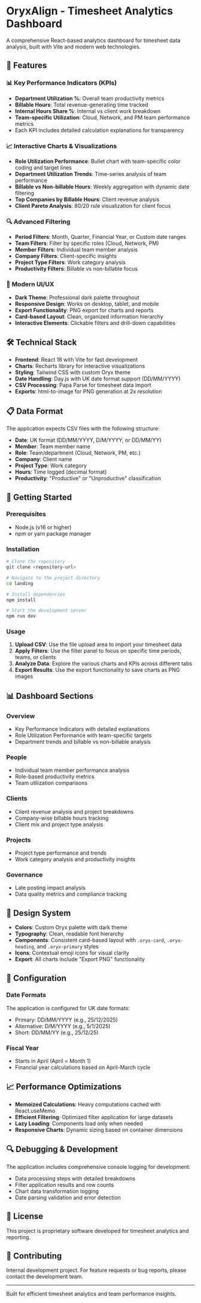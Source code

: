 # OryxAlign - Timesheet Analytics Dashboard

A comprehensive React-based analytics dashboard for timesheet data analysis, built with Vite and modern web technologies.

## 🚀 Features

### 📊 **Key Performance Indicators (KPIs)**
- **Department Utilization %**: Overall team productivity metrics
- **Billable Hours**: Total revenue-generating time tracked
- **Internal Hours Share %**: Internal vs client work breakdown
- **Team-specific Utilization**: Cloud, Network, and PM team performance metrics
- Each KPI includes detailed calculation explanations for transparency

### 📈 **Interactive Charts & Visualizations**
- **Role Utilization Performance**: Bullet chart with team-specific color coding and target lines
- **Department Utilization Trends**: Time-series analysis of team performance
- **Billable vs Non-billable Hours**: Weekly aggregation with dynamic date filtering
- **Top Companies by Billable Hours**: Client revenue analysis
- **Client Pareto Analysis**: 80/20 rule visualization for client focus

### 🔍 **Advanced Filtering**
- **Period Filters**: Month, Quarter, Financial Year, or Custom date ranges
- **Team Filters**: Filter by specific roles (Cloud, Network, PM)
- **Member Filters**: Individual team member analysis
- **Company Filters**: Client-specific insights
- **Project Type Filters**: Work category analysis
- **Productivity Filters**: Billable vs non-billable focus

### 📱 **Modern UI/UX**
- **Dark Theme**: Professional dark palette throughout
- **Responsive Design**: Works on desktop, tablet, and mobile
- **Export Functionality**: PNG export for charts and reports
- **Card-based Layout**: Clean, organized information hierarchy
- **Interactive Elements**: Clickable filters and drill-down capabilities

## 🛠️ **Technical Stack**

- **Frontend**: React 18 with Vite for fast development
- **Charts**: Recharts library for interactive visualizations
- **Styling**: Tailwind CSS with custom Oryx theme
- **Date Handling**: Day.js with UK date format support (DD/MM/YYYY)
- **CSV Processing**: Papa Parse for timesheet data import
- **Exports**: html-to-image for PNG generation at 2x resolution

## 📋 **Data Format**

The application expects CSV files with the following structure:
- **Date**: UK format (DD/MM/YYYY, D/M/YYYY, or DD/MM/YY)
- **Member**: Team member name
- **Role**: Team/department (Cloud, Network, PM, etc.)
- **Company**: Client name
- **Project Type**: Work category
- **Hours**: Time logged (decimal format)
- **Productivity**: "Productive" or "Unproductive" classification

## 🚀 **Getting Started**

### Prerequisites
- Node.js (v16 or higher)
- npm or yarn package manager

### Installation
```bash
# Clone the repository
git clone <repository-url>

# Navigate to the project directory
cd landing

# Install dependencies
npm install

# Start the development server
npm run dev
```

### Usage
1. **Upload CSV**: Use the file upload area to import your timesheet data
2. **Apply Filters**: Use the filter panel to focus on specific time periods, teams, or clients
3. **Analyze Data**: Explore the various charts and KPIs across different tabs
4. **Export Results**: Use the export functionality to save charts as PNG images

## 📊 **Dashboard Sections**

### Overview
- Key Performance Indicators with detailed explanations
- Role Utilization Performance with team-specific targets
- Department trends and billable vs non-billable analysis

### People
- Individual team member performance analysis
- Role-based productivity metrics
- Team utilization comparisons

### Clients
- Client revenue analysis and project breakdowns
- Company-wise billable hours tracking
- Client mix and project type analysis

### Projects
- Project type performance and trends
- Work category analysis and productivity insights

### Governance
- Late posting impact analysis
- Data quality metrics and compliance tracking

## 🎨 **Design System**

- **Colors**: Custom Oryx palette with dark theme
- **Typography**: Clean, readable font hierarchy
- **Components**: Consistent card-based layout with `.oryx-card`, `.oryx-heading`, and `.oryx-primary` styles
- **Icons**: Contextual emoji icons for visual clarity
- **Export**: All charts include "Export PNG" functionality

## 🔧 **Configuration**

### Date Formats
The application is configured for UK date formats:
- Primary: DD/MM/YYYY (e.g., 25/12/2025)
- Alternative: D/M/YYYY (e.g., 5/1/2025)
- Short: DD/MM/YY (e.g., 25/12/25)

### Fiscal Year
- Starts in April (April = Month 1)
- Financial year calculations based on April-March cycle

## 📈 **Performance Optimizations**

- **Memoized Calculations**: Heavy computations cached with React.useMemo
- **Efficient Filtering**: Optimized filter application for large datasets
- **Lazy Loading**: Components load only when needed
- **Responsive Charts**: Dynamic sizing based on container dimensions

## 🔍 **Debugging & Development**

The application includes comprehensive console logging for development:
- Data processing steps with detailed breakdowns
- Filter application results and row counts
- Chart data transformation logging
- Date parsing validation and error detection

## 📝 **License**

This project is proprietary software developed for timesheet analytics and reporting.

## 🤝 **Contributing**

Internal development project. For feature requests or bug reports, please contact the development team.

---

Built for efficient timesheet analytics and team performance insights.